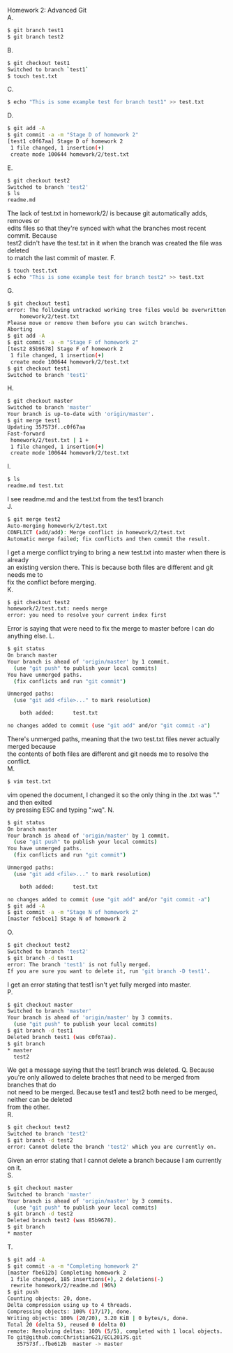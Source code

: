 Homework 2: Advanced Git  
A.
```bash
$ git branch test1
$ git branch test2
```  
B.
```bash
$ git checkout test1
Switched to branch `test1`
$ touch test.txt
```  
C.
```bash
$ echo "This is some example test for branch test1" >> test.txt
```  
D.
```bash
$ git add -A
$ git commit -a -m "Stage D of homework 2"
[test1 c0f67aa] Stage D of homework 2
 1 file changed, 1 insertion(+)
 create mode 100644 homework/2/test.txt
```  
E.
```bash
$ git checkout test2
Switched to branch 'test2'
$ ls
readme.md
```  
The lack of test.txt in homework/2/ is because git automatically adds, removes or  
edits files so that they're synced with what the branches most recent commit. Because  
test2 didn't have the test.txt in it when the branch was created the file was deleted  
to match the last commit of master.
F.
```bash
$ touch test.txt
$ echo "This is some example test for branch test2" >> test.txt
```  
G.
```bash
$ git checkout test1
error: The following untracked working tree files would be overwritten by checkout:
	homework/2/test.txt
Please move or remove them before you can switch branches.
Aborting
$ git add -A
$ git commit -a -m "Stage F of homework 2"
[test2 85b9678] Stage F of homework 2
 1 file changed, 1 insertion(+)
 create mode 100644 homework/2/test.txt
$ git checkout test1
Switched to branch 'test1'
```  
H.
```bash
$ git checkout master
Switched to branch 'master'
Your branch is up-to-date with 'origin/master'.
$ git merge test1
Updating 357573f..c0f67aa
Fast-forward
 homework/2/test.txt | 1 +
 1 file changed, 1 insertion(+)
 create mode 100644 homework/2/test.txt
```  
I.
```bash
$ ls
readme.md test.txt
```  
I see readme.md and the test.txt from the test1 branch  
J.
```bash
$ git merge test2
Auto-merging homework/2/test.txt
CONFLICT (add/add): Merge conflict in homework/2/test.txt
Automatic merge failed; fix conflicts and then commit the result.
```  
I get a merge conflict trying to bring a new test.txt into master when there is already  
an existing version there. This is because both files are different and git needs me to  
fix the conflict before merging.  
K.
```bash
$ git checkout test2
homework/2/test.txt: needs merge
error: you need to resolve your current index first
```  
Error is saying that were need to fix the merge to master before I can do anything else.
L.
```bash
$ git status
On branch master
Your branch is ahead of 'origin/master' by 1 commit.
  (use "git push" to publish your local commits)
You have unmerged paths.
  (fix conflicts and run "git commit")

Unmerged paths:
  (use "git add <file>..." to mark resolution)

	both added:      test.txt

no changes added to commit (use "git add" and/or "git commit -a")

```  
There's unmerged paths, meaning that the two test.txt files never actually merged because  
the contents of both files are different and git needs me to resolve the conflict.  
M.
```bash
$ vim test.txt
```  
vim opened the document, I changed it so the only thing in the .txt was "." and then exited  
by pressing ESC and typing ":wq".
N.
```bash
$ git status
On branch master
Your branch is ahead of 'origin/master' by 1 commit.
  (use "git push" to publish your local commits)
You have unmerged paths.
  (fix conflicts and run "git commit")

Unmerged paths:
  (use "git add <file>..." to mark resolution)

	both added:      test.txt

no changes added to commit (use "git add" and/or "git commit -a")
$ git add -A
$ git commit -a -m "Stage N of homework 2"
[master fe5bce1] Stage N of homework 2
```  
O.
```bash
$ git checkout test2
Switched to branch 'test2'
$ git branch -d test1
error: The branch 'test1' is not fully merged.
If you are sure you want to delete it, run 'git branch -D test1'.
```  
I get an error stating that test1 isn't yet fully merged into master.  
P.
```bash
$ git checkout master
Switched to branch 'master'
Your branch is ahead of 'origin/master' by 3 commits.
  (use "git push" to publish your local commits)
$ git branch -d test1
Deleted branch test1 (was c0f67aa).
$ git branch
* master
  test2
```  
We get a message saying that the test1 branch was deleted.
Q.
Because you're only allowed to delete braches that need to be merged from branches that do  
not need to be merged. Because test1 and test2 both need to be merged, neither can be deleted  
from the other.  
R.
```bash
$ git checkout test2
Switched to branch 'test2'
$ git branch -d test2
error: Cannot delete the branch 'test2' which you are currently on.
```  
Given an error stating that I cannot delete a branch because I am currently on it.  
S.
```bash
$ git checkout master
Switched to branch 'master'
Your branch is ahead of 'origin/master' by 3 commits.
  (use "git push" to publish your local commits)
$ git branch -d test2
Deleted branch test2 (was 85b9678).
$ git branch
* master
```  
T.
```bash
$ git add -A
$ git commit -a -m "Completing homework 2"
[master fbe612b] Completing homework 2
 1 file changed, 185 insertions(+), 2 deletions(-)
 rewrite homework/2/readme.md (96%)
$ git push
Counting objects: 20, done.
Delta compression using up to 4 threads.
Compressing objects: 100% (17/17), done.
Writing objects: 100% (20/20), 3.20 KiB | 0 bytes/s, done.
Total 20 (delta 5), reused 0 (delta 0)
remote: Resolving deltas: 100% (5/5), completed with 1 local objects.
To git@github.com:ChristianG21/ECL2017S.git
   357573f..fbe612b  master -> master
```  
